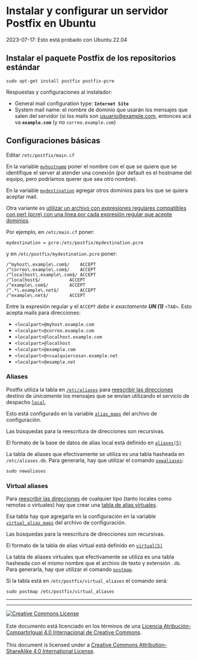 # Instalar y configurar un servidor Postfix en Ubuntu

2023-07-17: Esto está probado con Ubuntu 22.04

## Instalar el paquete Postfix de los repositorios estándar

```
sudo apt-get install postfix postfix-pcre
```
Respuestas y configuraciones al instalador:

* General mail configuration type: **`Internet Site`**
* System mail name: el nombre de dominio que usarán los mensajes que salen del
servidor (si los mails son usuario@example.com, entonces acá va 
**`example.com`** (y _no_ `correo.example.com`)


## Configuraciones básicas

Editar `/etc/postfix/main.cf`

En la variable [`myhostname`](http://www.postfix.org/postconf.5.html#myhostname)
poner el nombre con el que se quiere que se identifique el server al atender una
conexión (por default es el hostname del equipo, pero podríamos querer que sea
otro nombre).

En la variable 
[`mydestination`](http://www.postfix.org/postconf.5.html#mydestination) agregar
otros dominios para los que se quiera aceptar mail.

Otra variante es [utilizar un archivo con expresiones regulares compatibles con
perl (pcre) con una línea por cada expresión regular que acepte
dominios](https://serverfault.com/questions/133190/host-wildcard-subdomains-using-postfix).

Por ejemplo, en `/etc/main.cf` poner:
```
mydestination = pcre:/etc/postfix/mydestination.pcre
```
y en `/etc/postfix/mydestination.pcre` poner:
```
/^myhost\.example\.com$/	ACCEPT
/^correo\.example\.com$/	ACCEPT
/^localhost\.example\.com$/	ACCEPT
/^localhost$/			ACCEPT
/^example\.com$/		ACCEPT
/^.*\.example\.net$/		ACCEPT
/^example\.net$/		ACCEPT
```
Entre la expresión regular y el `ACCEPT` _debe_ ir _exactamente **UN (1)**_ `<TAB>`.
Esto acepta mails para direcciones:
* `<localpart>@myhost.example.com`
* `<localpart>@correo.example.com`
* `<localpart>@localhost.example.com`
* `<localpart>@localhost`
* `<localpart>@example.com`
* `<localpart>@<cualquiercosa>.example.net`
* `<localpart>@example.net`

### Aliases

Postfix utiliza la tabla en 
[`/etc/aliases`](https://www.postfix.org/aliases.5.html) para [reescribir las
direcciones](https://www.postfix.org/ADDRESS_REWRITING_README.html) destino 
de _únicamente_ los mensajes que se envían utilizando el servicio de despacho
[`local`](https://www.postfix.org/local.8.html).

Esto está configurado en la variable
[`alias_maps`](https://www.postfix.org/postconf.5.html#alias_maps) del archivo
de configuración.

Las búsquedas para la reescritura de direcciones son recursivas.

El formato de la base de datos de alias local está definido en
[`aliases(5)`](https://www.postfix.org/aliases.5.html)

La tabla de aliases que efectivamente se utiliza es una tabla hasheada en
`/etc/aliases.db`. Para generarla, hay que utilizar el comando
[`newaliases`](https://www.postfix.org/newaliases.1.html):
```
sudo newaliases
```

### Virtual aliases

Para [reescribir las
direcciones](https://www.postfix.org/ADDRESS_REWRITING_README.html) de cualquier
tipo (tanto locales como remotas o virtuales) hay que crear una [tabla de alias
virtuales](https://www.postfix.org/virtual.5.html).

Esa tabla hay que agregarla en la configuración en la variable
[`virtual_alias_maps`](https://www.postfix.org/postconf.5.html#virtual_alias_maps)
del archivo de configuración.

Las búsquedas para la reescritura de direcciones son recursivas.

El formato de la tabla de alias virtual está definido en
[`virtual(5)`](https://www.postfix.org/virtual.5.html)

La tabla de aliases virtuales que efectivamente se utiliza es una tabla hasheada
con el mismo nombre que el archivo de texto y extensión `.db`. Para generarla,
hay que utilizar el comando [`postmap`](https://www.postfix.org/postmap.1.html).

Si la tabla está en `/etc/postfix/virtual_aliases` el comando será:
```
sudo postmap /etc/postfix/virtual_aliases
```
___
<!-- LICENSE -->
___
<a rel="licencia" href="http://creativecommons.org/licenses/by-sa/4.0/deed.es">
<img alt="Creative Commons License" style="border-width:0"
src="https://i.creativecommons.org/l/by-sa/4.0/88x31.png" /></a>
<br /><br />
Este documento está licenciado en los términos de una <a rel="licencia"
href="http://creativecommons.org/licenses/by-sa/4.0/deed.es">
Licencia Atribución-CompartirIgual 4.0 Internacional de Creative Commons</a>.
<br /><br />
This document is licensed under a <a rel="license" 
href="http://creativecommons.org/licenses/by-sa/4.0/deed.en">
Creative Commons Attribution-ShareAlike 4.0 International License</a>.
<!-- END --> 
